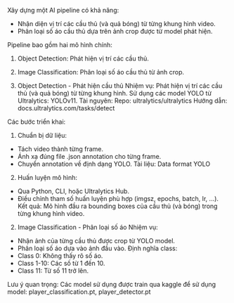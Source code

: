 Xây dựng một AI pipeline có khả năng:
- Nhận diện vị trí các cầu thủ (và quả bóng) từ từng khung hình video.
- Phân loại số áo cầu thủ dựa trên ảnh crop được từ model phát hiện.

Pipeline bao gồm hai mô hình chính:
1. Object Detection: Phát hiện vị trí các cầu thủ.
2. Image Classification: Phân loại số áo cầu thủ từ ảnh crop.

1. Object Detection - Phát hiện cầu thủ
  Nhiệm vụ:
Phát hiện vị trí các cầu thủ (và quả bóng) từ từng khung hình.
Sử dụng các model YOLO từ Ultralytics:  YOLOv11.
  Tài nguyên:
Repo: ultralytics/ultralytics
Hướng dẫn: docs.ultralytics.com/tasks/detect

  Các bước triển khai:
1. Chuẩn bị dữ liệu:
- Tách video thành từng frame.
- Ánh xạ đúng file .json annotation cho từng frame.
- Chuyển annotation về định dạng YOLO.
Tài liệu: Data format YOLO

2. Huấn luyện mô hình:
- Qua Python, CLI, hoặc Ultralytics Hub.
- Điều chỉnh tham số huấn luyện phù hợp (imgsz, epochs, batch, lr, ...).
Kết quả:
Mô hình đầu ra bounding boxes của cầu thủ (và bóng) trong từng khung hình video.

2. Image Classification - Phân loại số áo
  Nhiệm vụ:
- Nhận ảnh của từng cầu thủ được crop từ YOLO model.
- Phân loại số áo dựa vào ảnh đầu vào.
Định nghĩa class:
- Class 0: Không thấy rõ số áo.
- Class 1-10: Các số từ 1 đến 10.
- Class 11: Từ số 11 trở lên.

Lưu ý quan trọng: Các model sử dụng được train qua kaggle để sử dụng 
model: player_classification.pt, player_detector.pt
